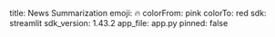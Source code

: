 title: News Summarization
emoji: 🔥
colorFrom: pink
colorTo: red
sdk: streamlit
sdk_version: 1.43.2
app_file: app.py
pinned: false
